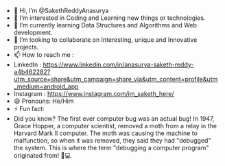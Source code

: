 - 👋 Hi, I’m @SakethReddyAnasurya
- 👀 I’m interested in Coding and Learning new things or technologies.
- 🌱 I’m currently learning Data Structures and Algorithms and Web development.
- 💞️ I’m looking to collaborate on Interesting, unique and Innovative projects.
- 📫 How to reach me :
-    LinkedIn : https://www.linkedin.com/in/anasurya-saketh-reddy-a4b462282?utm_source=share&utm_campaign=share_via&utm_content=profile&utm_medium=android_app
-    Instagram : https://www.instagram.com/im_saketh_here/
- 😄 Pronouns: He/Him
- ⚡ Fun fact:
-    Did you know? The first ever computer bug was an actual bug! In 1947, Grace Hopper, a computer scientist, removed a moth from a relay in the Harvard Mark II computer. The moth was causing the machine to malfunction, so when it was removed, they said they had "debugged" the system. This is where the term "debugging a computer program" originated from! 🐛💻


<!---
SakethReddyAnasurya/SakethReddyAnasurya is a ✨ special ✨ repository because its `README.md` (this file) appears on your GitHub profile.
You can click the Preview link to take a look at your changes.
--->
